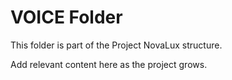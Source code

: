 # VOICE Folder

This folder is part of the Project NovaLux structure.

Add relevant content here as the project grows.
